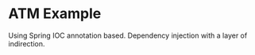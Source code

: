 # ATM Example

Using Spring IOC annotation based.
Dependency injection with a layer of indirection.

